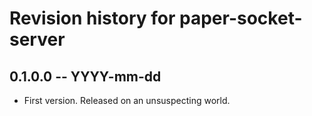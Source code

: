 # Revision history for paper-socket-server

## 0.1.0.0 -- YYYY-mm-dd

* First version. Released on an unsuspecting world.

